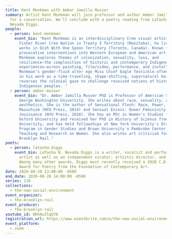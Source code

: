 ```yaml
---
title: Kent Monkman with Amber Jamilla Musser
summary: Artist Kent Monkman will join professor and author Amber Jamilla Musser
  for a conversation. We'll conclude with a poetry reading from LaTasha N.
  Nevada Diggs.
people:
  - person: kent-monkman
    event_bio: "Kent Monkman is an interdisciplinary Cree visual artist. A member of
      Fisher River Cree Nation in Treaty 5 Territory (Manitoba), he lives and
      works in Dish With One Spoon Territory (Toronto, Canada). Known for his
      provocative interventions into Western European and American art history,
      Monkman explores themes of colonization, sexuality, loss, and
      resilience—the complexities of historic and contemporary Indigenous
      experiences—across painting, film/video, performance, and installation.
      Monkman’s gender-fluid alter ego Miss Chief Eagle Testickle often appears
      in his work as a time-traveling, shape-shifting, supernatural being who
      reverses the colonial gaze to challenge received notions of history and
      Indigenous peoples. "
  - person: amber-musser
    event_bio: "Dr. Amber Jamilla Musser PhD is Professor of American Studies at
      George Washington University. She writes about race, sexuality, and
      aesthetics. She is the author of Sensational Flesh: Race, Power, and
      Masochism (NYU Press, 2014) and Sensual Excess: Queer Femininity and Brown
      Jouissance (NYU Press, 2018). She has an MSt in Women's Studies from
      Oxford University and received her PhD in History of Science from Harvard
      University, and has held fellowships at New York University's Draper
      Program in Gender Studies and Brown University's Pembroke Center for
      Teaching and Research on Women. She also writes art criticism for the
      Brooklyn Rail."
poets:
  - person: latasha-diggs
    event_bio: LaTasha N. Nevada Diggs is a writer, vocalist and performance/sound
      artist as well as an independent curator, artistic director, and producer.
      Among many other awards, Diggs most recently received a 2020 C.D. Wright
      Award for Poetry from the Foundation of Contemporary Art.
date: 2020-08-28 13:00:00 -0500
end_date: 2020-08-28 14:00:00 -0500
series: 118
collections:
  - the-new-social-environment
event_organizer:
  - the-brooklyn-rail
event_producer:
  - the-brooklyn-rail
youtube_id: DKhAu3lqU7A
registration_url: https://www.eventbrite.com/e/the-new-social-environment-118-kent-monkman-tickets-117696091177
event_platform:
  - zoom
---
```

